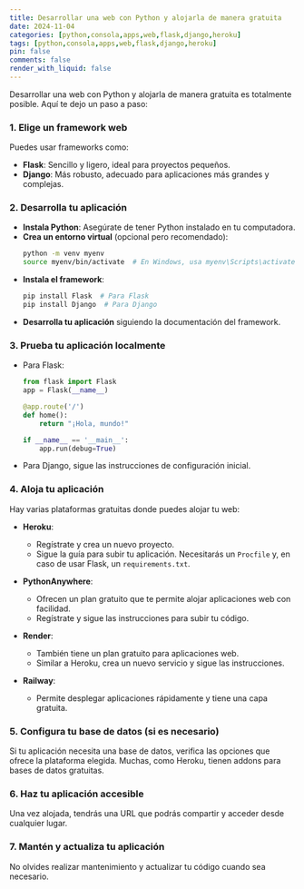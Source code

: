 ```yaml
---
title: Desarrollar una web con Python y alojarla de manera gratuita
date: 2024-11-04
categories: [python,consola,apps,web,flask,django,heroku]
tags: [python,consola,apps,web,flask,django,heroku]
pin: false
comments: false
render_with_liquid: false
---
```


Desarrollar una web con Python y alojarla de manera gratuita es totalmente posible. Aquí te dejo un paso a paso:

### 1. Elige un framework web
Puedes usar frameworks como:
- **Flask**: Sencillo y ligero, ideal para proyectos pequeños.
- **Django**: Más robusto, adecuado para aplicaciones más grandes y complejas.

### 2. Desarrolla tu aplicación
- **Instala Python**: Asegúrate de tener Python instalado en tu computadora.
- **Crea un entorno virtual** (opcional pero recomendado):
  ```bash
  python -m venv myenv
  source myenv/bin/activate  # En Windows, usa myenv\Scripts\activate
  ```
- **Instala el framework**:
  ```bash
  pip install Flask  # Para Flask
  pip install Django  # Para Django
  ```
- **Desarrolla tu aplicación** siguiendo la documentación del framework.

### 3. Prueba tu aplicación localmente
- Para Flask:
  ```python
  from flask import Flask
  app = Flask(__name__)

  @app.route('/')
  def home():
      return "¡Hola, mundo!"

  if __name__ == '__main__':
      app.run(debug=True)
  ```
- Para Django, sigue las instrucciones de configuración inicial.

### 4. Aloja tu aplicación
Hay varias plataformas gratuitas donde puedes alojar tu web:

- **Heroku**:
  - Regístrate y crea un nuevo proyecto.
  - Sigue la guía para subir tu aplicación. Necesitarás un `Procfile` y, en caso de usar Flask, un `requirements.txt`.
  
- **PythonAnywhere**:
  - Ofrecen un plan gratuito que te permite alojar aplicaciones web con facilidad.
  - Regístrate y sigue las instrucciones para subir tu código.

- **Render**:
  - También tiene un plan gratuito para aplicaciones web.
  - Similar a Heroku, crea un nuevo servicio y sigue las instrucciones.

- **Railway**:
  - Permite desplegar aplicaciones rápidamente y tiene una capa gratuita.

### 5. Configura tu base de datos (si es necesario)
Si tu aplicación necesita una base de datos, verifica las opciones que ofrece la plataforma elegida. Muchas, como Heroku, tienen addons para bases de datos gratuitas.

### 6. Haz tu aplicación accesible
Una vez alojada, tendrás una URL que podrás compartir y acceder desde cualquier lugar.

### 7. Mantén y actualiza tu aplicación
No olvides realizar mantenimiento y actualizar tu código cuando sea necesario.
